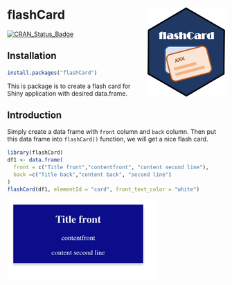 
<!-- README.md is generated from README.Rmd. Please edit that file -->

# flashCard <img src="flashCard_hex.png"  width="180px" align="right"/>

<!-- badges: start -->
[![CRAN_Status_Badge](http://www.r-pkg.org/badges/version/flashCard)](https://cran.r-project.org/package=flashCard)
<!-- badges: end -->


## Installation

``` r
install.packages("flashCard")
```

This is package is to create a flash card for Shiny application with
desired data.frame.

## Introduction

Simply create a data frame with `front` column and `back` column. Then
put this data frame into `flashCard()` function, we will get a nice
flash card.

``` r
library(flashCard)
df1 <- data.frame(
  front = c("Title front","contentfront", "content second line"),
  back =c("Title back","content back", "second line")
)
flashCard(df1, elementId = "card", front_text_color = "white")
```

![demo_gif](flashCard.gif)
